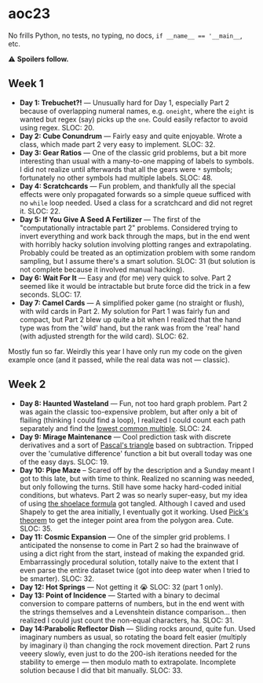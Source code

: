 # aoc23

No frills Python, no tests, no typing, no docs, `if __name__ == '__main__`, etc.

⚠️ **Spoilers follow.**

## Week 1

- **Day 1: Trebuchet?!** — Unusually hard for Day 1, especially Part 2 because of overlapping numeral names, e.g. `oneight`, where the `eight` is wanted but regex (say) picks up the `one`. Could easily refactor to avoid using regex. SLOC: 20.
- **Day 2: Cube Conundrum** — Fairly easy and quite enjoyable. Wrote a class, which made part 2 very easy to implement. SLOC: 32.
- **Day 3: Gear Ratios** — One of the classic grid problems, but a bit more interesting than usual with a many-to-one mapping of labels to symbols. I did not realize until afterwards that all the gears were `*` symbols; fortunately no other symbols had multiple labels. SLOC: 48.
- **Day 4: Scratchcards** — Fun problem, and thankfully all the special effects were only propagated forwards so a simple queue sufficed with no `while` loop needed. Used a class for a scratchcard and did not regret it. SLOC: 22.
- **Day 5: If You Give A Seed A Fertilizer** — The first of the "computationally intractable part 2" problems.  Considered trying to invert everything and work back through the maps, but in the end went with horribly hacky solution involving plotting ranges and extrapolating. Probably could be treated as an optimization problem with some random sampling, but I assume there's a smart solution. SLOC: 31 (but solution is not complete because it involved manual hacking).
- **Day 6: Wait For It** — Easy and (for me) very quick to solve. Part 2 seemed like it would be intractable but brute force did the trick in a few seconds. SLOC: 17.
- **Day 7: Camel Cards** — A simplified poker game (no straight or flush), with wild cards in Part 2. My solution for Part 1 was fairly fun and compact, but Part 2 blew up quite a bit when I realized that the hand type was from the 'wild' hand, but the rank was from the 'real' hand (with adjusted strength for the wild card). SLOC: 62.

Mostly fun so far. Weirdly this year I have only run my code on the given example once (and it passed, while the real data was not — classic).


## Week 2

- **Day 8: Haunted Wasteland** — Fun, not too hard graph problem. Part 2 was again the classic too-expensive problem, but after only a bit of flailing (thinking I could find a loop), I realized I could count each path separately and find the [lowest common multiple](https://en.wikipedia.org/wiki/Least_common_multiple). SLOC: 24.
- **Day 9: Mirage Maintenance** — Cool prediction task with discrete derivatives and a sort of [Pascal's triangle](https://en.wikipedia.org/wiki/Pascal%27s_triangle) based on subtraction. Tripped over the 'cumulative difference' function a bit but overall today was one of the easy days. SLOC: 19.
- **Day 10: Pipe Maze** – Scared off by the description and a Sunday meant I got to this late, but with time to think. Realized no scanning was needed, but only following the turns. Still have some hacky hard-coded initial conditions, but whatevs. Part 2 was so nearly super-easy, but my idea of using [the shoelace formula](https://en.wikipedia.org/wiki/Shoelace_formula) got tangled. Although I caved and used Shapely to get the area initially, I eventually got it working. Used [Pick's theorem](https://en.wikipedia.org/wiki/Pick%27s_theorem) to get the integer point area from the polygon area. Cute. SLOC: 35.
- **Day 11: Cosmic Expansion** — One of the simpler grid problems. I anticipated the nonsense to come in Part 2 so had the brainwave of using a dict right from the start, instead of making the expanded grid. Embarrassingly procedural solution, totally naive to the extent that I even parse the entire dataset twice (got into deep water when I tried to be smarter). SLOC: 32.
- **Day 12: Hot Springs** — Not getting it 😭 SLOC: 32 (part 1 only).
- **Day 13: Point of Incidence** — Started with a binary to decimal conversion to compare patterns of numbers, but in the end went with the strings themselves and a Levenshtein distance comparison... then realized I could just count the non-equal characters, ha. SLOC: 31.
- **Day 14:Parabolic Reflector Dish** — Sliding rocks around, quite fun. Used imaginary numbers as usual, so rotating the board felt easier (multiply by imaginary i) than changing the rock movement direction. Part 2 runs veeery slowly, even just to do the 200-ish iterations needed for the stability to emerge — then modulo math to extrapolate. Incomplete solution because I did that bit manually. SLOC: 33.